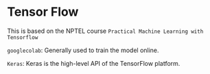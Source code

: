 # Tensor Flow
This is based on the NPTEL course `Practical Machine Learning with Tensorflow`

`googlecolab`: Generally used to train the model online.

`Keras`: Keras is the high-level API of the TensorFlow platform. 

